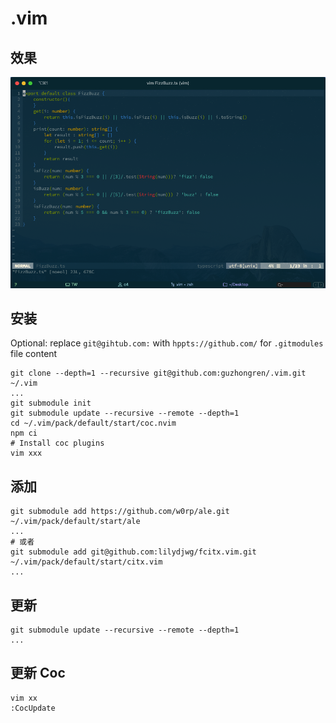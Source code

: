 
# .vim

## 效果

![vim](./vim.png)

## 安装
Optional: replace `git@gihtub.com:` with `hppts://github.com/` for `.gitmodules` file content
```shell
git clone --depth=1 --recursive git@github.com:guzhongren/.vim.git ~/.vim
...
git submodule init
git submodule update --recursive --remote --depth=1
cd ~/.vim/pack/default/start/coc.nvim
npm ci
# Install coc plugins
vim xxx 
```

## 添加

```shell
git submodule add https://github.com/w0rp/ale.git ~/.vim/pack/default/start/ale
...
# 或者
git submodule add git@github.com:lilydjwg/fcitx.vim.git ~/.vim/pack/default/start/citx.vim
...
```

## 更新

```shell
git submodule update --recursive --remote --depth=1
...
```

## 更新 Coc

```shell
vim xx
:CocUpdate
```
